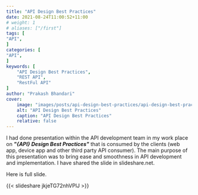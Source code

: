 ```yaml
---
title: "API Design Best Practices"
date: 2021-08-24T11:00:52+11:00
# weight: 1
# aliases: ["/first"]
tags: [
"API",
]
categories: [
"API",
]
keywords: [
    "API Design Best Practices", 
    "REST API", 
    "RestFul API"
]
author: "Prakash Bhandari"
cover:
    image: "images/posts/api-design-best-practices/api-design-best-practices.png"
    alt: "API Design Best Practices"
    caption: "API Design Best Practices"
    relative: false
---
```


I had done presentation within the API development team in my work place on ***"{API} Design Best Practices"***  that is consumed by the clients (web app, device app and other third party API consumer). The main purpose of this presentation was to bring ease and smoothness in API development and implementation. I have shared the slide in slideshare.net. <!--more-->   

Here is full slide.

{{< slideshare jkjeTG72nhVPlJ >}}
